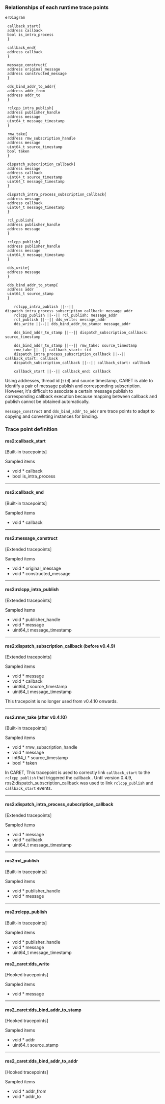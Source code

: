 ### Relationships of each runtime trace points

```mermaid
erDiagram

 callback_start{
 address callback
 bool is_intra_process
 }

 callback_end{
 address callback
 }

 message_construct{
 address original_message
 address constructed_message
 }

 dds_bind_addr_to_addr{
 address addr_from
 address addr_to
 }

 rclcpp_intra_publish{
 address publisher_handle
 address message
 uint64_t message_timestamp
 }

 rmw_take{
 address rmw_subscription_handle
 address message
 uint64_t source_timestamp
 bool taken
 }

 dispatch_subscription_callback{
 address message
 address callback
 uint64_t source_timestamp
 uint64_t message_timestamp
 }

 dispatch_intra_process_subscription_callback{
 address message
 address callback
 uint64_t message_timestamp
 }

 rcl_publish{
 address publisher_handle
 address message
 }

 rclcpp_publish{
 address publisher_handle
 address message
 uint64_t message_timestamp
 }

 dds_write{
 address message
 }

 dds_bind_addr_to_stamp{
 address addr
 uint64_t source_stamp
 }

    rclcpp_intra_publish ||--|| dispatch_intra_process_subscription_callback: message_addr
    rclcpp_publish ||--|| rcl_publish: message_addr
    rcl_publish ||--|| dds_write: message_addr
    dds_write ||--|| dds_bind_addr_to_stamp: message_addr

    dds_bind_addr_to_stamp ||--|| dispatch_subscription_callback: source_timestamp

    dds_bind_addr_to_stamp ||--|| rmw_take: source_timestamp
    rmw_take ||--|| callback_start: tid
    dispatch_intra_process_subscription_callback ||--|| callback_start: callback
    dispatch_subscription_callback ||--|| callback_start: callback

    callback_start ||--|| callback_end: callback

```

Using addresses, thread id (`tid`) and source timestamp, CARET is able to identify a pair of message publish and corresponding subscription.
However, it's difficult to associate a certain message publish to corresponding callback execution because mapping between callback and publish cannot be obtained automatically.

`message_construct` and `dds_bind_addr_to_addr` are trace points to adapt to copying and converting instances for binding.

### Trace point definition

#### ros2:callback_start

[Built-in tracepoints]

Sampled items

- void \* callback
- bool is_intra_process

---

#### ros2:callback_end

[Built-in tracepoints]

Sampled items

- void \* callback

---

#### ros2:message_construct

[Extended tracepoints]

Sampled items

- void \* original_message
- void \* constructed_message

---

#### ros2:rclcpp_intra_publish

[Extended tracepoints]

Sampled items

- void \* publisher_handle
- void \* message
- uint64_t message_timestamp

---

#### ros2:dispatch_subscription_callback (before v0.4.9)

[Extended tracepoints]

Sampled items

- void \* message
- void \* callback
- uint64_t source_timestamp
- uint64_t message_timestamp

This tracepoint is no longer used from v0.4.10 onwards.

---

#### ros2:rmw_take (after v0.4.10)

[Built-in tracepoints]

Sampled items

- void \* rmw_subscription_handle
- void \* message
- int64_t \* source_timestamp
- bool \* taken

In CARET, This tracepoint is used to correctly link `callback_start` to the `rclcpp_publish` that triggered the callback..
Until version 0.4.9, ros2:dispatch_subscription_callback was used to link `rclcpp_publish` and `callback_start` events.

---

#### ros2:dispatch_intra_process_subscription_callback

[Extended tracepoints]

Sampled items

- void \* message
- void \* callback
- uint64_t message_timestamp

---

#### ros2:rcl_publish

[Built-in tracepoints]

Sampled items

- void \* publisher_handle
- void \* message

---

#### ros2:rclcpp_publish

[Built-in tracepoints]

Sampled items

- void \* publisher_handle
- void \* message
- uint64_t message_timestamp

#### ros2_caret:dds_write

[Hooked tracepoints]

Sampled items

- void \* message

---

#### ros2_caret:dds_bind_addr_to_stamp

[Hooked tracepoints]

Sampled items

- void \* addr
- uint64_t source_stamp

---

#### ros2_caret:dds_bind_addr_to_addr

[Hooked tracepoints]

Sampled items

- void \* addr_from
- void \* addr_to
